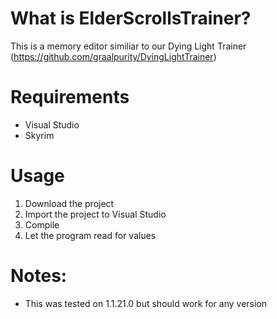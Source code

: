 # What is ElderScrollsTrainer?
This is a memory editor similiar to our Dying Light Trainer (https://github.com/graalpurity/DyingLightTrainer)
# Requirements
* Visual Studio
* Skyrim
# Usage
1. Download the project
2. Import the project to Visual Studio
3. Compile
4. Let the program read for values 
# Notes:
* This was tested on 1.1.21.0 but should work for any version
